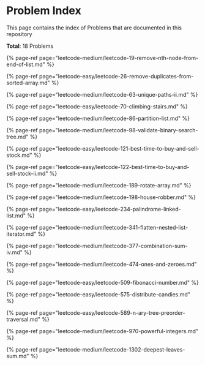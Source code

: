 # Problem Index

This page contains the index of Problems that are documented in this repository

**Total**: 18 Problems

{% page-ref page="leetcode-medium/leetcode-19-remove-nth-node-from-end-of-list.md" %}

{% page-ref page="leetcode-easy/leetcode-26-remove-duplicates-from-sorted-array.md" %}

{% page-ref page="leetcode-medium/leetcode-63-unique-paths-ii.md" %}

{% page-ref page="leetcode-easy/leetcode-70-climbing-stairs.md" %}

{% page-ref page="leetcode-medium/leetcode-86-partition-list.md" %}

{% page-ref page="leetcode-medium/leetcode-98-validate-binary-search-tree.md" %}

{% page-ref page="leetcode-easy/leetcode-121-best-time-to-buy-and-sell-stock.md" %}

{% page-ref page="leetcode-easy/leetcode-122-best-time-to-buy-and-sell-stock-ii.md" %}

{% page-ref page="leetcode-medium/leetcode-189-rotate-array.md" %}

{% page-ref page="leetcode-medium/leetcode-198-house-robber.md" %}

{% page-ref page="leetcode-easy/leetcode-234-palindrome-linked-list.md" %}

{% page-ref page="leetcode-medium/leetcode-341-flatten-nested-list-iterator.md" %}

{% page-ref page="leetcode-medium/leetcode-377-combination-sum-iv.md" %}

{% page-ref page="leetcode-medium/leetcode-474-ones-and-zeroes.md" %}

{% page-ref page="leetcode-easy/leetcode-509-fibonacci-number.md" %}

{% page-ref page="leetcode-easy/leetcode-575-distribute-candies.md" %}

{% page-ref page="leetcode-easy/leetcode-589-n-ary-tree-preorder-traversal.md" %}

{% page-ref page="leetcode-medium/leetcode-970-powerful-integers.md" %}

{% page-ref page="leetcode-medium/leetcode-1302-deepest-leaves-sum.md" %}



